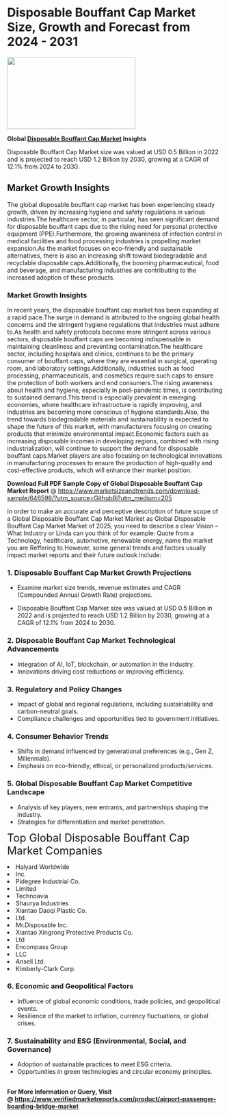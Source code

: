 <H1>Disposable Bouffant Cap Market Size, Growth and Forecast from 2024 - 2031</H1><img class="aligncenter size-medium wp-image-584254" src="https://thirdeyenews.in/wp-content/uploads/2024/09/Global-Market-Research-300x168.jpeg" alt="" width="300" height="168" /><p><strong>Global&nbsp;<a href="https://www.marketsizeandtrends.com/download-sample/646598/?utm_source=Github8j?utm_medium=205">Disposable Bouffant Cap Market</a> Insights</strong></p><p>Disposable Bouffant Cap Market size was valued at USD 0.5 Billion in 2022 and is projected to reach USD 1.2 Billion by 2030, growing at a CAGR of 12.1% from 2024 to 2030.</p><p><h2>Market Growth Insights</h2> <p>The global disposable bouffant cap market has been experiencing steady growth, driven by increasing hygiene and safety regulations in various industries.The healthcare sector, in particular, has seen significant demand for disposable bouffant caps due to the rising need for personal protective equipment (PPE).Furthermore, the growing awareness of infection control in medical facilities and food processing industries is propelling market expansion.As the market focuses on eco-friendly and sustainable alternatives, there is also an increasing shift toward biodegradable and recyclable disposable caps.Additionally, the booming pharmaceutical, food and beverage, and manufacturing industries are contributing to the increased adoption of these products.</p> <h3>Market Growth Insights</h3> <p>In recent years, the disposable bouffant cap market has been expanding at a rapid pace.The surge in demand is attributed to the ongoing global health concerns and the stringent hygiene regulations that industries must adhere to.As health and safety protocols become more stringent across various sectors, disposable bouffant caps are becoming indispensable in maintaining cleanliness and preventing contamination.The healthcare sector, including hospitals and clinics, continues to be the primary consumer of bouffant caps, where they are essential in surgical, operating room, and laboratory settings.Additionally, industries such as food processing, pharmaceuticals, and cosmetics require such caps to ensure the protection of both workers and end consumers.The rising awareness about health and hygiene, especially in post-pandemic times, is contributing to sustained demand.This trend is especially prevalent in emerging economies, where healthcare infrastructure is rapidly improving, and industries are becoming more conscious of hygiene standards.Also, the trend towards biodegradable materials and sustainability is expected to shape the future of this market, with manufacturers focusing on creating products that minimize environmental impact.Economic factors such as increasing disposable incomes in developing regions, combined with rising industrialization, will continue to support the demand for disposable bouffant caps.Market players are also focusing on technological innovations in manufacturing processes to ensure the production of high-quality and cost-effective products, which will enhance their market position.<p><span class=""><strong>Download Full PDF Sample Copy of Global Disposable Bouffant Cap Market Report</strong> @ <a href="https://www.marketsizeandtrends.com/download-sample/646598/?utm_source=Github8j?utm_medium=205" target="_blank">https://www.marketsizeandtrends.com/download-sample/646598/?utm_source=Github8j?utm_medium=205</a></span></p><p>In order to make an accurate and perceptive description of future scope of a Global&nbsp;Disposable Bouffant Cap Market Market as Global&nbsp;Disposable Bouffant Cap Market Market of 2025, you need to describe a clear Vision &ndash; What Industry or Linda can you think of for example: Quote from a Technology, healthcare, automotive, renewable energy, name the market you are Reffering to.However, some general trends and factors usually impact market reports and their future outlook include:</p><h3>1.&nbsp;<strong>Disposable Bouffant Cap Market Growth Projections</strong></h3><ul><li>Examine market size trends, revenue estimates and CAGR (Compounded Annual Growth Rate) projections.</li><li><p>Disposable Bouffant Cap Market size was valued at USD 0.5 Billion in 2022 and is projected to reach USD 1.2 Billion by 2030, growing at a CAGR of 12.1% from 2024 to 2030.</p></li></ul><h3>2.&nbsp;<strong>Disposable Bouffant Cap Market Technological Advancements</strong></h3><ul><li>Integration of AI, IoT, blockchain, or automation in the industry.</li><li>Innovations driving cost reductions or improving efficiency.</li></ul><h3>3.&nbsp;<strong>Regulatory and Policy Changes</strong></h3><ul><li>Impact of global and regional regulations, including sustainability and carbon-neutral goals.</li><li>Compliance challenges and opportunities tied to government initiatives.</li></ul><h3>4.&nbsp;<strong>Consumer Behavior Trends</strong></h3><ul><li>Shifts in demand influenced by generational preferences (e.g., Gen Z, Millennials).</li><li>Emphasis on eco-friendly, ethical, or personalized products/services.</li></ul><h3>5.&nbsp;<strong>Global Disposable Bouffant Cap Market Competitive Landscape</strong></h3><ul><li>Analysis of key players, new entrants, and partnerships shaping the industry.</li><li>Strategies for differentiation and market penetration.</li></ul><p data-pm-slice="1 1 []"><span style="color: inherit; font-family: inherit; font-size: 25px;">Top Global Disposable Bouffant Cap Market Companies</span></p><div class="" data-test-id=""><p><li>Halyard Worldwide</li><li> Inc.</li><li> Pidegree Industrial Co.</li><li> Limited</li><li> Technoavia</li><li> Shaurya Industries</li><li> Xiantao Daoqi Plastic Co.</li><li> Ltd.</li><li> Mr.Disposable Inc.</li><li> Xiantao Xingrong Protective Products Co.</li><li> Ltd</li><li> Encompass Group</li><li> LLC</li><li> Ansell Ltd.</li><li> Kimberly-Clark Corp.</li></p></div><h3>6.&nbsp;<strong>Economic and Geopolitical Factors</strong></h3><ul><li>Influence of global economic conditions, trade policies, and geopolitical events.</li><li>Resilience of the market to inflation, currency fluctuations, or global crises.</li></ul><h3>7.&nbsp;<strong>Sustainability and ESG (Environmental, Social, and Governance)</strong></h3><ul><li>Adoption of sustainable practices to meet ESG criteria.</li><li>Opportunities in green technologies and circular economy principles.</li></ul><h2><strong style="font-size: 14px;">For More Information or Query, Visit @&nbsp;</strong><a style="background-color: #ffffff; font-size: 14px;" href="https://www.marketsizeandtrends.com/report/disposable-bouffant-cap-market/" target="_blank">https://www.verifiedmarketreports.com/product/airport-passenger-boarding-bridge-market</a></h2>